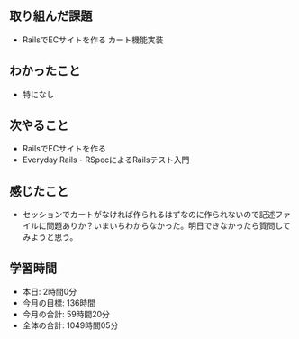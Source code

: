 ## 取り組んだ課題
- RailsでECサイトを作る カート機能実装
## わかったこと
- 特になし
## 次やること
- RailsでECサイトを作る
- Everyday Rails - RSpecによるRailsテスト入門
## 感じたこと
- セッションでカートがなければ作られるはずなのに作られないので記述ファイルに問題ありか？いまいちわからなかった。明日できなかったら質問してみようと思う。
## 学習時間
- 本日: 2時間0分
- 今月の目標: 136時間
- 今月の合計: 59時間20分
- 全体の合計: 1049時間05分
